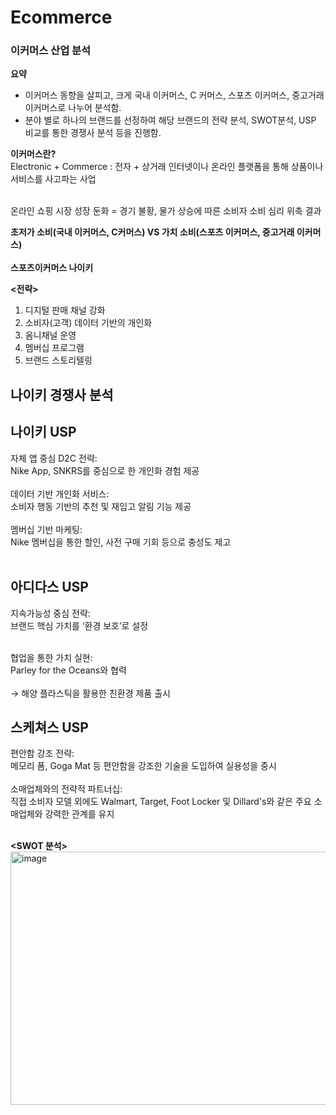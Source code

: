 # Ecommerce
### 이커머스 산업 분석

**요약**

- 이커머스 동향을 살피고, 크게 국내 이커머스, C 커머스, 스포츠 이커머스, 중고거래 이커머스로 나누어 분석함.
- 분야 별로 하나의 브랜드를 선정하여 해당 브랜드의 전략 분석, SWOT분석, USP 비교를 통한 경쟁사 분석 등을 진행함.

**이커머스란?** </br>
Electronic + Commerce : 전자 + 상거래
인터넷이나 온라인 플랫폼을 통해 상품이나 서비스를 사고파는 사업 </br> </br>

온라인 쇼핑 시장 성장 둔화
= 경기 불황, 물가 상승에 따른 소비자 소비 심리 위축 결과 </br>

**초저가 소비(국내 이커머스, C커머스) VS 가치 소비(스포츠 이커머스, 중고거래 이커머스)**</br></br>
**스포츠이커머스 나이키**</br>

**<전략>**
1. 디지털 판매 채널 강화
2. 소비자(고객) 데이터 기반의 개인화
3. 옴니채널 운영
4. 멤버십 프로그램
5. 브랜드 스토리텔링


나이키 경쟁사 분석
-
**나이키 USP**
-
자체 앱 중심 D2C 전략:</br>
Nike App, SNKRS를 중심으로 한 개인화 경험 제공</br></br>
데이터 기반 개인화 서비스:</br>
소비자 행동 기반의 추천 및 재입고 알림 기능 제공</br></br>
멤버십 기반 마케팅:</br>
Nike 멤버십을 통한 할인, 사전 구매 기회 등으로 충성도 제고</br></br>

**아디다스 USP**
-
지속가능성 중심 전략:</br>
브랜드 핵심 가치를 ‘환경 보호’로 설정</br></br>

협업을 통한 가치 실현:</br>
Parley for the Oceans와 협력</br></br>
→ 해양 플라스틱을 활용한 친환경 제품 출시</br>

**스케쳐스 USP**
-
편안함 강조 전략:</br>
메모리 폼, Goga Mat 등 편안함을 강조한 기술을 도입하여 실용성을 중시</br></br>
소매업체와의 전략적 파트너십:</br>
직접 소비자 모델 외에도 Walmart, Target, Foot Locker 및 Dillard's와 같은 주요 소매업체와 강력한 관계를 유지</br></br>


**<SWOT 분석>**
<img width="997" height="405" alt="image" src="https://github.com/user-attachments/assets/6fc6a4b8-96a6-4124-9e3c-966c554f1424" />
